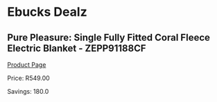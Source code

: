 
# Ebucks Dealz
## Pure Pleasure: Single Fully Fitted Coral Fleece Electric Blanket - ZEPP91188CF
[Product Page](https://www.ebucks.com/web/shop/productSelected.do?prodId=319789685&catId=1157551316)

Price: R549.00

Savings: 180.0


	